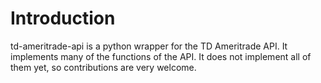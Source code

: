 # Introduction

td-ameritrade-api is a python wrapper for the TD Ameritrade API. It implements many of the functions of the API. It does not implement all of them yet, so contributions are very welcome.

